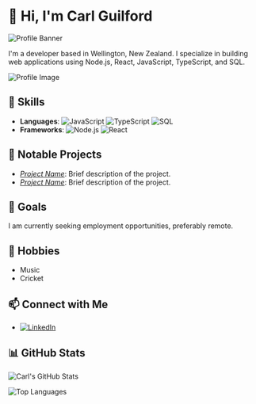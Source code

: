 # 👋 Hi, I'm Carl Guilford

![Profile Banner](https://via.placeholder.com/1200x300)

I'm a developer based in Wellington, New Zealand. I specialize in building web applications using Node.js, React, JavaScript, TypeScript, and SQL.

![Profile Image](https://via.placeholder.com/150)

## 🚀 Skills

- **Languages**: ![JavaScript](https://img.shields.io/badge/-JavaScript-F7DF1E?logo=javascript&logoColor=black) ![TypeScript](https://img.shields.io/badge/-TypeScript-007ACC?logo=typescript&logoColor=white) ![SQL](https://img.shields.io/badge/-SQL-4479A1?logo=postgresql&logoColor=white)
- **Frameworks**: ![Node.js](https://img.shields.io/badge/-Node.js-339933?logo=node.js&logoColor=white) ![React](https://img.shields.io/badge/-React-61DAFB?logo=react&logoColor=black)

## 🌟 Notable Projects

- *[Project Name](#)*: Brief description of the project.
- *[Project Name](#)*: Brief description of the project.

## 🎯 Goals

I am currently seeking employment opportunities, preferably remote.

## 🎸 Hobbies

- Music
- Cricket

## 📫 Connect with Me

- [![LinkedIn](https://img.shields.io/badge/-LinkedIn-0077B5?logo=linkedin&logoColor=white)](https://www.linkedin.com/in/carl-guilford-b50391269/)

## 📊 GitHub Stats

![Carl's GitHub Stats](https://github-readme-stats.vercel.app/api?username=Drifta01&show_icons=true&theme=radical)

![Top Languages](https://github-readme-stats.vercel.app/api/top-langs/?username=Drifta01&layout=compact&theme=radical)
